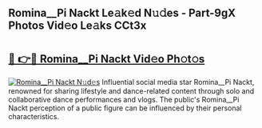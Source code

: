 ## Romina__Pi Nackt Le𝚊k𝚎d N𝚞𝚍es - Part-9gX Photos Vid𝚎o Le𝚊ks CCt3x

# <h2><a href="http://fb7h73.evod.top/?m=Romina__Pi+Nackt">🔗 👉🔴 Romina__Pi Nackt Vid𝚎o Ph𝚘t𝚘s</a></h2>

[![Romina__Pi Nackt N𝚞d𝚎s](https://i.imgur.com/8V9OHl7.gif)](http://fb7h73.evod.top/?m=Romina__Pi+Nackt)
Influential social media star Romina__Pi Nackt, renowned for sharing lifestyle and dance-related content through solo and collaborative dance performances and vlogs. The public's Romina__Pi Nackt perception of a public figure can be influenced by their personal characteristics. 
